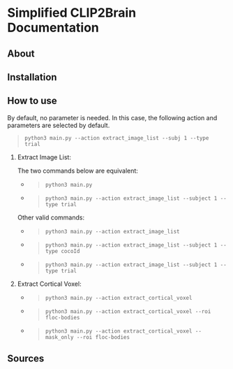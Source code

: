 # Simplified CLIP2Brain Documentation

## About

## Installation

## How to use

By default, no parameter is needed. In this case, the following action and parameters are selected by default.

> `python3 main.py --action extract_image_list --subj 1 --type trial`

1. Extract Image List:

    The two commands below are equivalent:
    * > `python3 main.py`
    * > `python3 main.py --action extract_image_list --subject 1 --type trial`

    Other valid commands:
    * > `python3 main.py --action extract_image_list`
    * > `python3 main.py --action extract_image_list --subject 1 --type cocoId`
    * > `python3 main.py --action extract_image_list --subject 1 --type trial`

2. Extract Cortical Voxel:

    * > `python3 main.py --action extract_cortical_voxel`
    * > `python3 main.py --action extract_cortical_voxel --roi floc-bodies`
    * > `python3 main.py --action extract_cortical_voxel --mask_only --roi floc-bodies`

## Sources

